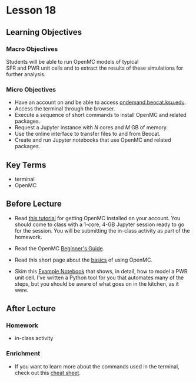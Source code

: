 # Lesson 18

## Learning Objectives

### Macro Objectives


Students will be able to run OpenMC models of typical  
SFR and PWR unit cells and to extract the results of 
these simulations for further analysis.


### Micro Objectives

 - Have an account on and be able to access [ondemand.beocat.ksu.edu](ondemand.beocat.ksu.edu).
 - Access the terminal through the browser.
 - Execute a sequence of short commands to install OpenMC and related packages.
 - Request a Jupyter instance with $N$ cores and $M$ GB of memory.
 - Use the online interface to transfer files to and from Beocat. 
 - Create and run Jupyter notebooks that use OpenMC and related packages. 

## Key Terms

 - terminal
 - OpenMC
 

## Before Lecture

  - Read [this tutorial]() for getting OpenMC installed on your account.  You should 
    come to class with a 1-core, 4-GB Jupyter session ready to go for the session.  You will 
    be submitting the in-class activity as part of the homework.

  - Read the OpenMC [Beginner's Guide](https://docs.openmc.org/en/stable/usersguide/beginners.html).

  - Read this short page about the [basics](https://docs.openmc.org/en/stable/usersguide/basics.html) of using OpenMC.

  - Skim this [Example Notebook](https://nbviewer.org/github/openmc-dev/openmc-notebooks/blob/main/pincell.ipynb) that shows, in detail, how to model a PWR unit cell.  I've written a Python tool 
  for you that automates many of the steps, but you should be aware of what goes on in the kitchen, 
  as it were.


## After Lecture

### Homework

 - in-class activity  

### Enrichment

 - If you want to learn more about the commands used in the terminal,
   check out this [cheat sheet](https://cheatography.com/davechild/cheat-sheets/linux-command-line/pdf/).